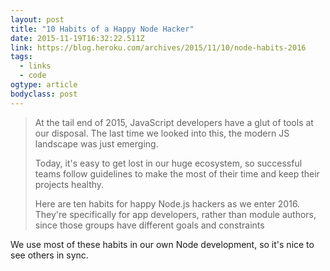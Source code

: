 ```yaml
---
layout: post 
title: "10 Habits of a Happy Node Hacker" 
date: 2015-11-19T16:32:22.511Z 
link: https://blog.heroku.com/archives/2015/11/10/node-habits-2016 
tags:
  - links
  - code
ogtype: article 
bodyclass: post 
---
```


> At the tail end of 2015, JavaScript developers have a glut of tools at our disposal. The last time we looked into this, the modern JS landscape was just emerging. 
> 
> Today, it's easy to get lost in our huge ecosystem, so successful teams follow guidelines to make the most of their time and keep their projects healthy.
> 
> Here are ten habits for happy Node.js hackers as we enter 2016. They're specifically for app developers, rather than module authors, since those groups have different goals and constraints

We use most of these habits in our own Node development, so it's nice to see others in sync.
